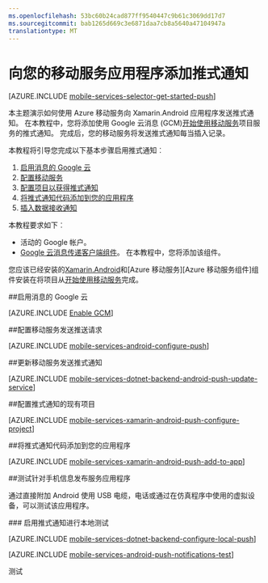 ```yaml
---
ms.openlocfilehash: 53bc60b24cad877ff9540447c9b61c3069dd17d7
ms.sourcegitcommit: bab1265d669c3e6871daa7cb8a5640a47104947a
translationtype: MT
---
```

<properties
    pageTitle="开始使用移动服务用于 Xamarin Android 的应用程序 |Microsoft Azure"
    description="了解如何使用 Azure 移动服务和通知集线器于 Xamarin Android 应用程序发送推式通知"
    services="mobile-services"
    documentationCenter="xamarin"
    authors="ggailey777"
    manager="dwrede"
    editor="mollybos"/>

<tags
    ms.service="mobile-services"
    ms.workload="mobile"
    ms.tgt_pltfrm="mobile-xamarin-android"
    ms.devlang="dotnet"
    ms.topic="article"
    ms.date="08/18/2015" 
    ms.author="glenga"/>

# 向您的移动服务应用程序添加推式通知

[AZURE.INCLUDE [mobile-services-selector-get-started-push](../../includes/mobile-services-selector-get-started-push.md)]

本主题演示如何使用 Azure 移动服务向 Xamarin.Android 应用程序发送推式通知。 在本教程中，您将添加使用 Google 云消息 (GCM)[开始使用移动服务]项目服务的推式通知。 完成后，您的移动服务将发送推式通知每当插入记录。

本教程将引导您完成以下基本步骤启用推式通知︰

1. [启用消息的 Google 云](#register)
2. [配置移动服务](#configure)
3. [配置项目以获得推式通知](#configure-app)
4. [将推式通知代码添加到您的应用程序](#add-push)
5. [插入数据接收通知](#test)

本教程要求如下︰

+ 活动的 Google 帐户。
+ [Google 云消息传递客户端组件]。 在本教程中，您将添加该组件。

您应该已经安装的[Xamarin.Android]和[Azure 移动服务][Azure 移动服务组件]组件安装在将项目从[开始使用移动服务]完成。

##<a id="register"></a>启用消息的 Google 云

[AZURE.INCLUDE [Enable GCM](../../includes/mobile-services-enable-google-cloud-messaging.md)]

##<a id="configure"></a>配置移动服务发送推送请求

[AZURE.INCLUDE [mobile-services-android-configure-push](../../includes/mobile-services-android-configure-push.md)]

##<a id="update-server"></a>更新移动服务发送推式通知

[AZURE.INCLUDE [mobile-services-dotnet-backend-android-push-update-service](../../includes/mobile-services-dotnet-backend-android-push-update-service.md)]

##<a id="configure-app"></a>配置推式通知的现有项目

[AZURE.INCLUDE [mobile-services-xamarin-android-push-configure-project](../../includes/mobile-services-xamarin-android-push-configure-project.md)]

##<a id="add-push"></a>将推式通知代码添加到您的应用程序

[AZURE.INCLUDE [mobile-services-xamarin-android-push-add-to-app](../../includes/mobile-services-xamarin-android-push-add-to-app.md)]

##<a name="test-app"></a>测试针对手机信息发布服务应用程序

通过直接附加 Android 使用 USB 电缆，电话或通过在仿真程序中使用的虚拟设备，可以测试该应用程序。

###<a id="local-testing"></a> 启用推式通知进行本地测试

[AZURE.INCLUDE [mobile-services-dotnet-backend-configure-local-push](../../includes/mobile-services-dotnet-backend-configure-local-push.md)]

[AZURE.INCLUDE [mobile-services-android-push-notifications-test](../../includes/mobile-services-android-push-notifications-test.md)]

<!-- URLs. -->
[开始使用移动服务]: mobile-services-dotnet-backend-xamarin-android-get-started.md


[Google 云消息传递客户端组件]: http://components.xamarin.com/view/GCMClient/
[Xamarin.Android]: http://xamarin.com/download/
[Azure 的移动服务组件]: http://components.xamarin.com/view/azure-mobile-services/

测试
